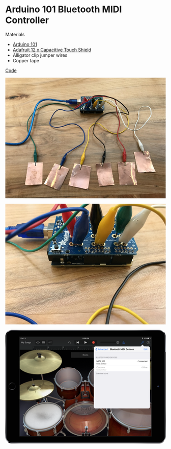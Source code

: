 # Arduino 101 Bluetooth MIDI Controller

Materials
 * [Arduino 101](https://www.arduino.cc/en/Main/ArduinoBoard101)
 * [Adafruit 12 x Capacitive Touch Shield](https://www.adafruit.com/products/2024)
 * Alligator clip jumper wires
 * Copper tape

[Code](Arduino101BluetoothMIDI.ino)

![](images/arduino101-midi-controller.jpg)

![](images/arduino101-close.jpg)

![](images/garageband.png)
